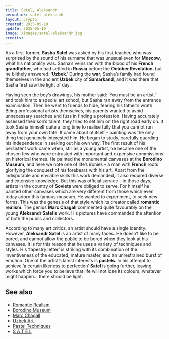 ```yaml
---
title: Satel, Aleksandr
permalink: satel-aleksandr
layout: crypto
created: 2025-05-10
update: 2025-05-10
image: /images/satel-aleksandr.jpg
credits:
---
```


As a first-former, **Sasha Satel** was asked by his first teacher, who was surprised by the sound of his surname that was unusual even for **Moscow**, what his nationality was. Sasha’s veins ran with the blood of his **French grandfather**, who had settled in **Russia** before the **October Revolution**, but he blithely answered: ‘**Uzbek**.’ During the **war**, Sasha’s family had found themselves in the ancient **Uzbek** city of **Samarkand**, and it was there that Sasha first saw the light of day.

Having seen the boy’s drawings, his mother said: ‘You must be an artist,’ and took him to a special art school, but Sasha ran away from the entrance examination. Then he went to friends to hide, fearing his father’s wrath. Being professional artists themselves, his parents wanted to avoid unnecessary searches and fuss in finding a profession. Having accurately assessed their son’s talent, they tried to set him on the right road early on. It took Sasha himself quite a long time to realise fully that you cannot run away from your own fate. It came about of itself – painting was the only thing that genuinely interested him. He began to study, carefully guarding his independence in seeking out his own way. The first result of his persistent work came when, still as a young artist, he became one of the chosen few who were entrusted with important and expensive commissions on historical themes. He painted the monumental canvases at the **Borodino Museum**, and here we note one of life’s ironies – a man with **French** roots glorifying the conquest of his forebears with his art. Apart from the indisputable and enviable skills this work demanded, it also required diverse and extensive knowledge. But this was official service – in those days, artists in the country of **Soviets** were obliged to serve. For himself he painted other canvases which are very different from those which even today adorn this famous museum. He wanted to experiment, to seek new forms. This was the genesis of that style which its creator called **romantic realism**. The genius **Marc Chagall** commented quite favourably on the young **Aleksandr Satel’s** work. His pictures have commanded the attention of both the public and collectors.

According to many art critics, an artist should have a single identity. However, **Aleksandr Satel** is an artist of many faces. He doesn’t like to be bored, and cannot allow the public to be bored when they look at his canvases. It is for this reason that he uses a variety of techniques and styles. His ‘tapestry letter’ is striking with its combination of the inventiveness of the educated, mature master, and an unrestrained burst of emotion. One of the artist’s latest interests is **pastels**. In his attempt to achieve ‘a certain likeness to perfection’ **Satel** is going further, leaving works which force you to believe that life will not lose its colours, whatever might happen… there should be light.

## See also

- [Romantic Realism](/tags/romantic-realism)
- [Borodino Museum](/tags/borodino-museum)
- [Marc Chagall](/tags/marc-chagall)
- [Uzbek Art](/tags/uzbek-art)
- [Pastel Techniques](/tags/pastels)
- [S A T E L](https://satel.indexmod.xyz/)

<!-- Prompt:  
- Не менять язык статьи, сохранять оригинальный язык.  
- Если тема оформлена как "Имя Фамилия", заголовок должен быть "Фамилия, Имя".  
- Изменить title: A Template на основной топик в статье.  
- Создать permalink: на основе title.  
- Замени date: 2018-01-02 на created: текущую дату в таком же формате  
- Замени update: хххх-хх-хх текущую дату в таком же формате  
- Изменить заголовок раздела "Citations" на ## Citations.  
- Оформить ссылки в разделе "Citations" в формате: **[1]** [URL](URL).  
- При ссылке на источник в тексте, использовать формат: **[x]**, **[x]**.  
- Убедиться, что номера цитат соответствуют записям в разделе "Citations".  
- Сделать номера цитат кликабельными по указанному выше формату.  
- Добавить список связанных тем в том же формате.  
- Если есть списки - конвертируй их в таблицы  
- Выделяй даты, места, географические назавания, адреса, имена собственные **таким образом**  
- Использовать шаблон - "[Название темы](ссылка-на-тему)" для каждого пункта.  
- Раздел ## See also должен включаться автоматически в конец статьи.  
- Результат в md коде  
- Оставить этот Prompt после редактирования в конце кода.  
-->
